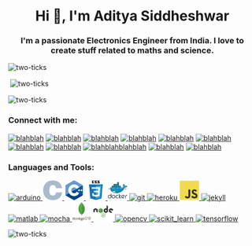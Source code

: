 <h1 align="center">Hi 👋, I'm Aditya Siddheshwar</h1>
<h3 align="center">I'm a passionate Electronics Engineer from India. I love to create stuff related to maths and science.</h3>

<p align="left"> <img src="https://komarev.com/ghpvc/?username=two-ticks&label=Profile%20views&color=0e75b6&style=flat" alt="two-ticks" /> </p>
 
<p>&nbsp;<img align="center" src="https://github-readme-stats.vercel.app/api?username=two-ticks&show_icons=true&locale=en" alt="two-ticks" /></p><p><img align="center" src="https://github-readme-streak-stats.herokuapp.com/?user=two-ticks&" alt="two-ticks" /></p>

<h3 align="left">Connect with me:</h3>
<p align="left">
<a href="https://twitter.com/blahblah" target="blank"><img align="center" src="https://cdn.jsdelivr.net/npm/simple-icons@3.0.1/icons/twitter.svg" alt="blahblah" height="30" width="40" /></a>
<a href="https://linkedin.com/in/blahblah" target="blank"><img align="center" src="https://cdn.jsdelivr.net/npm/simple-icons@3.0.1/icons/linkedin.svg" alt="blahblah" height="30" width="40" /></a>
<a href="https://stackoverflow.com/users/blahblah" target="blank"><img align="center" src="https://cdn.jsdelivr.net/npm/simple-icons@3.0.1/icons/stackoverflow.svg" alt="blahblah" height="30" width="40" /></a>
<a href="https://instagram.com/blahblah" target="blank"><img align="center" src="https://cdn.jsdelivr.net/npm/simple-icons@3.0.1/icons/instagram.svg" alt="blahblah" height="30" width="40" /></a>
<a href="https://medium.com/blahblah" target="blank"><img align="center" src="https://cdn.jsdelivr.net/npm/simple-icons@3.0.1/icons/medium.svg" alt="blahblah" height="30" width="40" /></a>
<a href="https://www.youtube.com/c/blahblah" target="blank"><img align="center" src="https://cdn.jsdelivr.net/npm/simple-icons@3.0.1/icons/youtube.svg" alt="blahblah" height="30" width="40" /></a>
<a href="https://www.codechef.com/users/blahblah" target="blank"><img align="center" src="https://cdn.jsdelivr.net/npm/simple-icons@3.1.0/icons/codechef.svg" alt="blahblah" height="30" width="40" /></a>
<a href="https://www.hackerrank.com/blahblah" target="blank"><img align="center" src="https://cdn.jsdelivr.net/npm/simple-icons@3.0.1/icons/hackerrank.svg" alt="blahblah" height="30" width="40" /></a>
<a href="https://codeforces.com/profile/blahblahblahblah" target="blank"><img align="center" src="https://cdn.jsdelivr.net/npm/simple-icons@3.0.1/icons/codeforces.svg" alt="blahblahblahblah" height="30" width="40" /></a>
<a href="https://www.hackerearth.com/blahblah" target="blank"><img align="center" src="https://cdn.jsdelivr.net/npm/simple-icons@3.0.1/icons/hackerearth.svg" alt="blahblah" height="30" width="40" /></a>
<a href="https://auth.geeksforgeeks.org/user/blahblah" target="blank"><img align="center" src="https://cdn.jsdelivr.net/npm/simple-icons@3.0.1/icons/geeksforgeeks.svg" alt="blahblah" height="30" width="40" /></a>
</p>

<h3 align="left">Languages and Tools:</h3>
<p align="left"> 
  <a href="https://www.arduino.cc/" target="_blank"> <img src="https://cdn.worldvectorlogo.com/logos/arduino-1.svg" alt="arduino" width="40" height="40"/> </a>   <a href="https://www.cprogramming.com/" target="_blank"> <img src="https://raw.githubusercontent.com/devicons/devicon/master/icons/c/c-original.svg" alt="c" width="40" height="40"/> </a> 
  <a href="https://www.w3schools.com/cpp/" target="_blank"> <img src="https://raw.githubusercontent.com/devicons/devicon/master/icons/cplusplus/cplusplus-original.svg" alt="cplusplus" width="40" height="40"/> </a> <a href="https://www.w3schools.com/css/" target="_blank"> <img src="https://raw.githubusercontent.com/devicons/devicon/master/icons/css3/css3-original-wordmark.svg" alt="css3" width="40" height="40"/> </a> 
  <a href="https://www.docker.com/" target="_blank"> <img src="https://raw.githubusercontent.com/devicons/devicon/master/icons/docker/docker-original-wordmark.svg" alt="docker" width="40" height="40"/> </a> <a href="https://git-scm.com/" target="_blank"> <img src="https://www.vectorlogo.zone/logos/git-scm/git-scm-icon.svg" alt="git" width="40" height="40"/> </a> <a href="https://heroku.com" target="_blank"> <img src="https://www.vectorlogo.zone/logos/heroku/heroku-icon.svg" alt="heroku" width="40" height="40"/> </a> <a href="https://developer.mozilla.org/en-US/docs/Web/JavaScript" target="_blank"> <img src="https://raw.githubusercontent.com/devicons/devicon/master/icons/javascript/javascript-original.svg" alt="javascript" width="40" height="40"/> </a> <a href="https://jekyllrb.com/" target="_blank"> <img src="https://www.vectorlogo.zone/logos/jekyllrb/jekyllrb-icon.svg" alt="jekyll" width="40" height="40"/> </a> <a href="https://www.mathworks.com/" target="_blank"> <img src="https://raw.githubusercontent.com/simple-icons/simple-icons/master/icons/mathworks.svg" alt="matlab" width="40" height="40"/> </a> <a href="https://mochajs.org" target="_blank"> <img src="https://www.vectorlogo.zone/logos/mochajs/mochajs-icon.svg" alt="mocha" width="40" height="40"/> </a> <a href="https://www.mongodb.com/" target="_blank"> <img src="https://raw.githubusercontent.com/devicons/devicon/master/icons/mongodb/mongodb-original-wordmark.svg" alt="mongodb" width="40" height="40"/> </a> <a href="https://nodejs.org" target="_blank"> <img src="https://raw.githubusercontent.com/devicons/devicon/master/icons/nodejs/nodejs-original-wordmark.svg" alt="nodejs" width="40" height="40"/> </a> <a href="https://opencv.org/" target="_blank"> <img src="https://www.vectorlogo.zone/logos/opencv/opencv-icon.svg" alt="opencv" width="40" height="40"/> </a> <a href="https://scikit-learn.org/" target="_blank"> <img src="https://upload.wikimedia.org/wikipedia/commons/0/05/Scikit_learn_logo_small.svg" alt="scikit_learn" width="40" height="40"/> </a> <a href="https://www.tensorflow.org" target="_blank"> <img src="https://www.vectorlogo.zone/logos/tensorflow/tensorflow-icon.svg" alt="tensorflow" width="40" height="40"/> </a> </p>

<p><img align="left" src="https://github-readme-stats.vercel.app/api/top-langs?username=two-ticks&show_icons=true&locale=en&layout=compact" alt="two-ticks" /></p>






